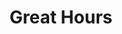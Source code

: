 ---
title: Great Hours
weight: 15
type: docs
prev: book/9th-hour/mid-hour-9th
next: book/bright-hours
toc: false
---